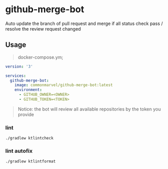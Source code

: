 # github-merge-bot

Auto update the branch of pull request and merge if all status check pass / resolve the review request changed

## Usage

> docker-compose.ym;
```yaml
version: '3'

services:
  github-merge-bot:
    image: commonmarvel/github-merge-bot:latest
    environment:
      - GITHUB_OWNER=<OWNER>
      - GITHUB_TOKEN=<TOKEN>

```   

> Notice: the bot will review all available repositories by the token you provide

### lint
```
./gradlew ktlintcheck
```

### lint autofix
```
./gradlew ktlintformat
```
